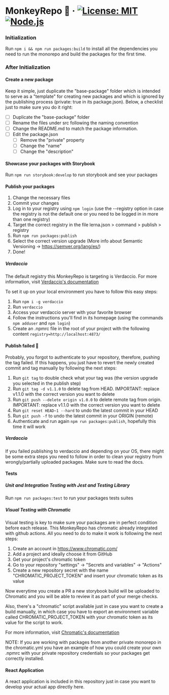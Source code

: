 # MonkeyRepo 🐒 &middot; [![License: MIT](https://img.shields.io/badge/License-MIT-green.svg)](https://opensource.org/licenses/MIT) [![Node.js](https://img.shields.io/badge/Node.js-%5E18.16.0-green)](https://nodejs.org/)

### Initialization

Run `npm i && npm run packages:build` to install all the dependencies you need to run the monorepo and build the packages for the first time.

### After Initialization

#### Create a new package

Keep it simple, just duplicate the "base-package" folder which is intended to serve as a "template" for creating new packages and which is ignored by the publishing process (private: true in its package.json). Below, a checklist just to make sure you do it right:

- [ ] Duplicate the "base-package" folder
- [ ] Rename the files under src following the naming convention
- [ ] Change the README.md to match the package information.
- [ ] Edit the package.json
  - [ ] Remove the "private" property
  - [ ] Change the "name"
  - [ ] Change the "description"

#### Showcase your packages with Storybook

Run `npm run storybook:develop` to run storybook and see your packages

#### Publish your packages

1. Change the necessary files
2. Commit your changes
3. Log in to your registry using `npm login` (use the --registry option in case the registry is not the default one or you need to be logged in in more than one registry)
4. Target the correct registry in the file lerna.json > command > publish > registry
5. Run `npm run packages:publish`
6. Select the correct version upgrade (More info about Semantic Versioning -> https://semver.org/lang/es/)
7. Done!

##### Verdaccio

The default registry this MonkeyRepo is targeting is Verdaccio. For more information, visit [Verdaccio's documentation](https://verdaccio.org/docs/what-is-verdaccio)

To set it up on your local environment you have to follow this easy steps:

1. Run `npm i -g verdaccio`
2. Run `verdaccio`
3. Access your verdaccio server with your favorite browser
4. Follow the instructions you'll find in its homepage (using the commands `npm adduser` and `npm login`)
5. Create an .npmrc file in the root of your project with the following content `registry=http://localhost:4873/`

#### Publish failed 🙈

Probably, you forgot to authenticate to your repository, therefore, pushing the tag failed. If this happens, you just have to revert the newly created commit and tag manually by following the next steps:

1. Run `git tag` to double check what your tag was (the version upgrade you selected in the publish step)
2. Run `git tag -d v1.1.0` to delete tag from HEAD. IMPORTANT: replace v1.1.0 with the correct version you want to delete
3. Run `git push --delete origin v1.0.0` to delete remote tag from origin. IMPORTANT: replace v1.1.0 with the correct version you want to delete
4. Run `git reset HEAD~1 --hard` to undo the latest commit in your HEAD
5. Run `git push -f` to undo the latest commit in your ORIGIN (remote)
6. Authenticate and run again `npm run packages:publish`, hopefully this time it will work

##### Verdaccio

If you failed publishing to verdaccio and depending on your OS, there might be some extra steps you need to follow in order to clean your registry from wrongly/partially uploaded packages. Make sure to read the docs.

#### Tests

##### Unit and Integration Testing with Jest and Testing Library

Run `npm run packages:test` to run your packages tests suites

##### Visual Testing with Chromatic

Visual testing is key to make sure your packages are in perfect condition before each release. This MonkeyRepo has chromatic already integrated with github actions. All you need to do to make it work is following the next steps:

1. Create an account in https://www.chromatic.com/
2. Add a project and ideally choose it from GitHub
3. Get your project's chromatic token
4. Go to your repository "settings" -> "Secrets and variables" -> "Actions"
5. Create a new repository secret with the name "CHROMATIC_PROJECT_TOKEN" and insert your chromatic token as its value

Now everytime you create a PR a new storybook build will be uploaded to Chromatic and you will be able to review it as part of your merge checks.

Also, there's a "chromatic" script available just in case you want to create a build manually, in which case you have to export an environment variable called CHROMATIC_PROJECT_TOKEN with your chromatic token as its value for the script to work.

For more information, visit [Chromatic's documentation](https://www.chromatic.com/docs/)

NOTE: If you are working with packages from another private monorepo in the chromatic.yml you have an example of how you could create your own .npmrc with your private repository credentials so your packages get correctly installed.

#### React Application

A react application is included in this repository just in case you want to develop your actual app directly here.
